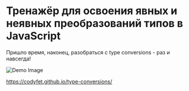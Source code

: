 Тренажёр для освоения явных и неявных преобразований типов в JavaScript
=====================

Пришло время, наконец, разобраться с type conversions - раз и навсегда!

![Demo Image](../assets/con-sample.PNG?raw=true)

https://codyfet.github.io/type-conversions/
